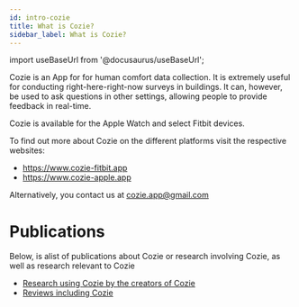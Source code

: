 ```yaml
---
id: intro-cozie
title: What is Cozie?
sidebar_label: What is Cozie?
---
```


import useBaseUrl from '@docusaurus/useBaseUrl';

Cozie is an App for for human comfort data collection. It is extremely useful for conducting right-here-right-now surveys in buildings. It can, however, be used to ask questions in other settings, allowing people to provide feedback in real-time.

Cozie is available for the Apple Watch and select Fitbit devices.

To find out more about Cozie on the different platforms visit the respective websites: 
- https://www.cozie-fitbit.app
- https://www.cozie-apple.app 

Alternatively, you contact us at cozie.app@gmail.com


# Publications
Below, is alist of publications about Cozie or research involving Cozie, as well as research relevant to Cozie
 - [Research using Cozie by the creators of Cozie](publications_cozie)
 - [Reviews including Cozie](publications_cozie_reviews)

[//]: # "- Reading recommendation for Environmental Momentary Assessment (EMA))"
[//]: # "- Reading recommendation for Just-in-Time-Interventions (JITAI))"


